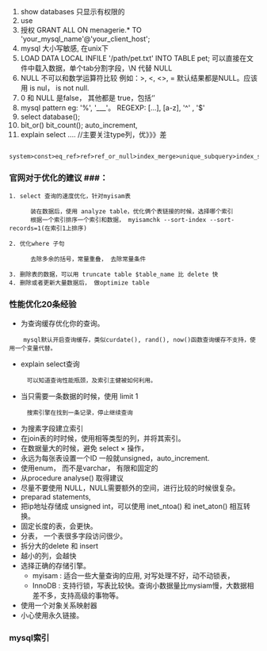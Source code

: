 1. show databases   只显示有权限的
2. use              
3. 授权  GRANT ALL ON menagerie.* TO 'your_mysql_name'@'your_client_host';
4. mysql 大小写敏感, 在unix下 
5. LOAD DATA LOCAL INFILE '/path/pet.txt' INTO TABLE pet; 可以直接在文件中载入数据，单个tab分割字段，\N 代替 NULL
6. NULL  不可以和数学运算符比较 例如：>, <, <>, = 默认结果都是NULL。应该用 is nul， is not null.
7. 0 和 NULL 是false， 其他都是 true，包括‘’
8. mysql pattern eg: '%', '___'。 REGEXP: [...], [a-z], '^' , '$'
9. select database();
10. bit_or()   bit_count(); auto_increment, 
11. explain select .... //主要关注type列，优》》》差
```
    system>const>eq_ref>ref>ref_or_null>index_merge>unique_subquery>index_subquery>range>index>all;
```
### 官网对于优化的建议 ###：
    1. select 查询的速度优化，针对myisam表
```
      装在数据后，使用 analyze table，优化俩个表链接的时候，选择哪个索引
      根据一个索引排序一个索引和数据， myisamchk --sort-index --sort-records=1(在索引1上排序)
```
    2. 优化where 子句
```
      去除多余的括号，常量重叠， 去除常量条件
```
    3. 删除表的数据，可以用 truncate table $table_name 比 delete 快
    4. 删除或者更新大量数据后， 做optimize table 
    
### 性能优化20条经验 ###
 - 为查询缓存优化你的查询。
``` 
    mysql默认开启查询缓存，类似curdate(), rand(), now()函数查询缓存不支持，使用一个变量代替。
```
 -  explain select查询
```
     可以知道查询性能瓶颈，及索引主健被如何利用。
```
 -  当只需要一条数据的时候，使用 limit 1
```
     搜索引擎在找到一条记录，停止继续查询
```
 - 为搜素字段建立索引
 - 在join表的时时候，使用相等类型的列，并将其索引。
 - 在数据量大的时候，避免 select × 操作，
 - 永远为每张表设置一个ID 一般就unsigned，auto_increment.
 - 使用enum， 而不是varchar， 有限和固定的
 - 从procedure analyse() 取得建议
 - 尽量不要使用 NULL，NULL需要额外的空间，进行比较的时候很复杂。
 - preparad statements, 
 - 把ip地址存储成 unsigned int，可以使用 inet_ntoa() 和 inet_aton() 相互转换。
 - 固定长度的表，会更快。
 - 分表，  一个表很多字段访问很少。
 - 拆分大的delete 和 insert 
 - 越小的列，会越快
 - 选择正确的存储引擎。 
   - myisam : 适合一些大量查询的应用, 对写处理不好，动不动锁表，
   - InnoDB : 支持行锁，写表比较快。查询小数据量比mysiam慢，大数据相差不多，支持高级的事物等。
 - 使用一个对象关系映射器
 - 小心使用永久链接。
### mysql索引 ###

